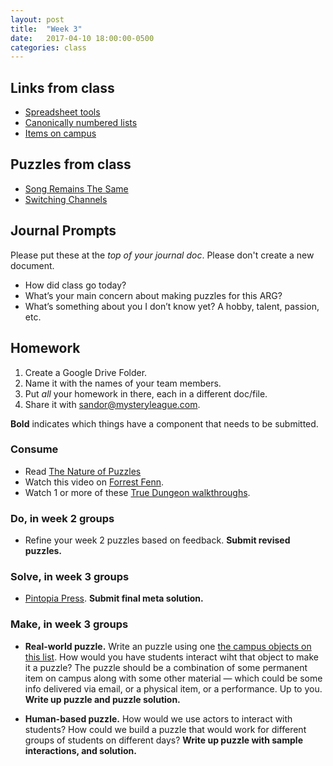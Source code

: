 ```yaml
---
layout: post
title:  "Week 3"
date:   2017-04-10 18:00:00-0500
categories: class
---
```


## Links from class

* [Spreadsheet tools](https://docs.google.com/spreadsheets/d/18xebkzSj5kLoaTWOp2X6CCkN64N1xSX3wP3lXcnmy9k/edit?usp=sharing)
* [Canonically numbered lists](https://docs.google.com/document/d/1FqJk3uS1aNK0h-1pKLENG8dmr4D5j9KuVU2lDV3Xib8/edit#)
* [Items on campus](https://docs.google.com/document/d/1E5bb8QYuexUildOHnNp-MSJhsHYEOi39rbwQw4UwZ_8/edit)

## Puzzles from class

* [Song Remains The Same](http://www.mysteryleague.com/static/puzzles/Song_Remains_The_Same.pdf)
* [Switching Channels](http://www.mysteryleague.com/static/puzzles/Switching_Channels.pdf)

## Journal Prompts

Please put these at the *top of your journal doc*. Please don't create a new document.

* How did class go today?
* What’s your main concern about making puzzles for this ARG? 
* What’s something about you I don’t know yet? A hobby, talent, passion, etc.

## Homework

1. Create a Google Drive Folder.
2. Name it with the names of your team members.
3. Put _all_ your homework in there, each in a different doc/file.
4. Share it with sandor@mysteryleague.com.

 **Bold** indicates which things have a component that needs to be submitted.

### Consume

* Read [The Nature of Puzzles](/pdf/Nature-of-puzzles.pdf)
* Watch this video on [Forrest Fenn](https://www.youtube.com/watch?v=j4ahNpQLgdk&feature=youtu.be).
* Watch 1 or more of these [True Dungeon walkthroughs](https://docs.google.com/document/d/1sYjMYZe4JLL7805Jl6E_b1RWc0E3O_oG-OARUEWtVP0/edit#heading=h.wnb78vfauo0w).

### Do, in week 2 groups

* Refine your week 2 puzzles based on feedback. **Submit revised puzzles.**

### Solve, in week 3 groups

* [Pintopia Press](https://drive.google.com/file/d/0B4yrhiUGyiJrSmNBSV9ZbjFUaGs/view). **Submit final meta solution.**

### Make, in week 3 groups

* **Real-world puzzle.** Write an puzzle using one [the campus objects on this list](https://docs.google.com/document/d/1E5bb8QYuexUildOHnNp-MSJhsHYEOi39rbwQw4UwZ_8/edit). How would you have students interact wiht that object to make it a puzzle? The puzzle should be a combination of some permanent item on campus along with some other material — which could be some info delivered via email, or a physical item, or a performance. Up to you. **Write up puzzle and puzzle solution.**

* **Human-based puzzle.** How would we use actors to interact with students? How could we build a puzzle that would work for different groups of students on different days? **Write up puzzle with sample interactions, and solution.**
